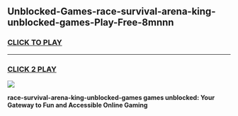 
## Unblocked-Games-race-survival-arena-king-unblocked-games-Play-Free-8mnnn
<h3>
<a href="https://premium76.site?title=race-survival-arena-king-unblocked-games&ref=20M">CLICK TO PLAY</a></h3>
<hr>

<h3>
<a href="https://premium76.site?title=race-survival-arena-king-unblocked-games&ref=20M">CLICK 2 PLAY</a>
  
</h3>

<a href="https://premium76.site?title=race-survival-arena-king-unblocked-games&ref=19M"><img src="https://clearcache.store/games.png"></a>


**race-survival-arena-king-unblocked-games games unblocked: Your Gateway to Fun and Accessible Online Gaming**
